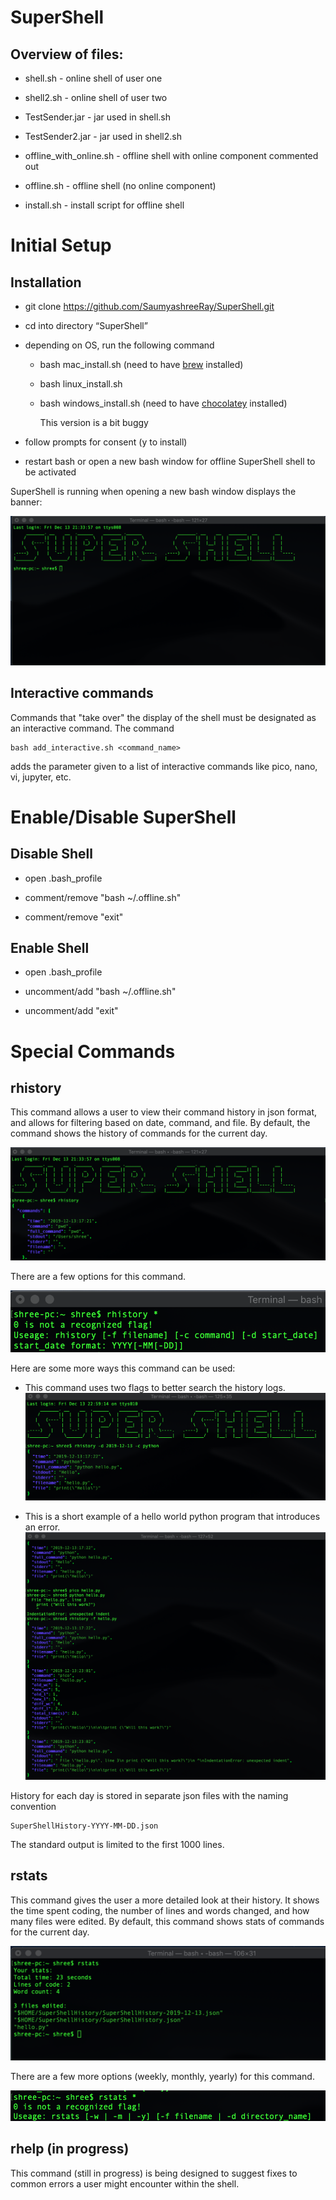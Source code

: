 # SuperShell
## Overview of files:

* shell.sh - online shell of user one

* shell2.sh - online shell of user two

* TestSender.jar - jar used in shell.sh

* TestSender2.jar - jar used in shell2.sh

* offline_with_online.sh - offline shell with online component commented out

* offline.sh - offline shell (no online component)

* install.sh - install script for offline shell

# Initial Setup

## Installation 

* git clone https://github.com/SaumyashreeRay/SuperShell.git

* cd into directory “SuperShell”

* depending on OS, run the following command
    
    * bash mac_install.sh (need to have [brew](https://brew.sh) installed)
    
    * bash linux_install.sh
    
    * bash windows_install.sh (need to have [chocolatey](https://chocolatey.org/install) installed)
        
        This version is a bit buggy
    
* follow prompts for consent (y to install)

* restart bash or open a new bash window for offline SuperShell shell to be activated

SuperShell is running when opening a new bash window displays the banner:

![supershellbanner](https://github.com/SaumyashreeRay/SuperShell/blob/master/images/opening-banner.png)

## Interactive commands

Commands that "take over" the display of the shell must be designated as an interactive command. The command 

    bash add_interactive.sh <command_name>

adds the parameter given to a list of interactive commands like pico, nano, vi, jupyter, etc.

# Enable/Disable SuperShell

## Disable Shell
* open .bash_profile

* comment/remove "bash ~/.offline.sh"

* comment/remove "exit"

## Enable Shell
* open .bash_profile

* uncomment/add "bash ~/.offline.sh"

* uncomment/add "exit"

# Special Commands

## rhistory

This command allows a user to view their command history in json format, and allows for filtering based on date, command, and file. By default, the command shows the history of commands for the current day.

![rhistorydefault](https://github.com/SaumyashreeRay/SuperShell/blob/master/images/rhistory-default.png)

There are a few options for this command.

![rhistoryoptions](https://github.com/SaumyashreeRay/SuperShell/blob/master/images/rhistory-options.png)

Here are some more ways this command can be used:

* This command uses two flags to better search the history logs.
![rhistorydoubleflag](https://github.com/SaumyashreeRay/SuperShell/blob/master/images/rhistory-doubleflag.png)

* This is a short example of a hello world python program that introduces an error.
![rhistorypythonexample](https://github.com/SaumyashreeRay/SuperShell/blob/master/images/helloword-python-example.png)

History for each day is stored in separate json files with the naming convention 
    
    SuperShellHistory-YYYY-MM-DD.json

The standard output is limited to the first 1000 lines. 

## rstats

This command gives the user a more detailed look at their history. It shows the time spent coding, the number of lines  and words changed, and how many files were edited. By default, this command shows stats of commands for the current day.

![rstatsdefault](https://github.com/SaumyashreeRay/SuperShell/blob/master/images/default-rstats.png)

There are a few more options (weekly, monthly, yearly) for this command.

![rstatsoptions](https://github.com/SaumyashreeRay/SuperShell/blob/master/images/rstats-options.png)


## rhelp (in progress)

This command (still in progress) is being designed to suggest fixes to common errors a user might encounter within the shell.

